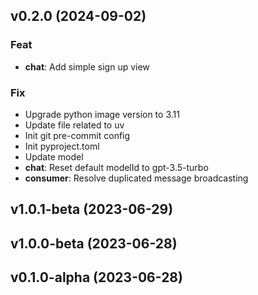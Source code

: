 ## v0.2.0 (2024-09-02)

### Feat

- **chat**: Add simple sign up view

### Fix

- Upgrade python image version to 3.11
- Update file related to uv
- Init git pre-commit config
- Init pyproject.toml
- Update model
- **chat**: Reset default modelId to gpt-3.5-turbo
- **consumer**: Resolve duplicated message broadcasting

## v1.0.1-beta (2023-06-29)

## v1.0.0-beta (2023-06-28)

## v0.1.0-alpha (2023-06-28)
